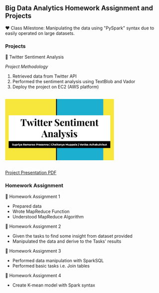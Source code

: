 ## **Big Data Analytics Homework Assignment and Projects**

:hearts: Class Milestone: Manipulating the data using "PySpark" syntax due to easily operated on large datasets. 

### Projects

:dart: Twitter Sentiment Analysis <br/>

_Project Methodology_
1. Retrieved data from Twitter API 
2. Performed the sentiment analysis using TextBlob and Vador 
3. Deploy the project on EC2 (AWS platform)

<br/>
<img src="BigProjectCover.png" align="center" width="350"> <br/>
<br/>

[Project Presentation PDF](https://github.com/maimaiva/Academic-Projects-MSBA/blob/main/BigDataAnalytics/IDS561ProjectPresentationpdf.pdf)


### Homework Assignment 

:dart: Homework Assignment 1 
- Prepared data
- Wrote MapReduce Function 
- Understood MapReduce Algorithm

:dart: Homework Assignment 2 
- Given the tasks to find some insight from dataset provided
- Manipulated the data and derive to the Tasks' results 

:dart: Homework Assignment 3
- Performed data manipulation with SparkSQL
- Performed basic tasks i.e. Join tables

:dart: Homework Assignment 4
- Create K-mean model with Spark syntax

